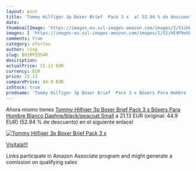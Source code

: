 ```yaml
---
layout: post
title: 'Tommy Hilfiger 3p Boxer Brief  Pack 3 x  al 52.94 % de descuento'
date: 
thumbnailImage: 'https://images-eu.ssl-images-amazon.com/images/I/51ihE4P9ehL._SL200_.jpg'
images: [ 'https://images-eu.ssl-images-amazon.com/images/I/51ihE4P9ehL._SL200_.jpg' ]
comments: true
category: ofertas
author: ring
slug: B01MY5554R
description:
actualPrice: 21.13 EUR
currency: EUR
price: 21.13
comparePrice: 44.9 EUR
inStock: true
prodname: 'Tommy Hilfiger 3p Boxer Brief  Pack 3 x Bóxers Para Hombre  Blanco  Daphne/black/peacoat   Small'
---
```


Ahora mismo tienes [Tommy Hilfiger 3p Boxer Brief  Pack 3 x Bóxers Para Hombre  Blanco  Daphne/black/peacoat   Small](https://www.amazon.es/dp/B01MY5554R/?tag=tolees-21) a 21.13 EUR (original: 44.9 EUR) (52.94 %  de descuento) en el siguiente enlace!

[![Tommy Hilfiger 3p Boxer Brief  Pack 3 x ](https://images-eu.ssl-images-amazon.com/images/I/51ihE4P9ehL._SL200_.jpg)](https://www.amazon.es/dp/B01MY5554R/?tag=tolees-21)

[Visítala!!!](https://www.amazon.es/dp/B01MY5554R/?tag=tolees-21)

Links participate in Amazon Associate program and might generate a comission on qualifying sales
